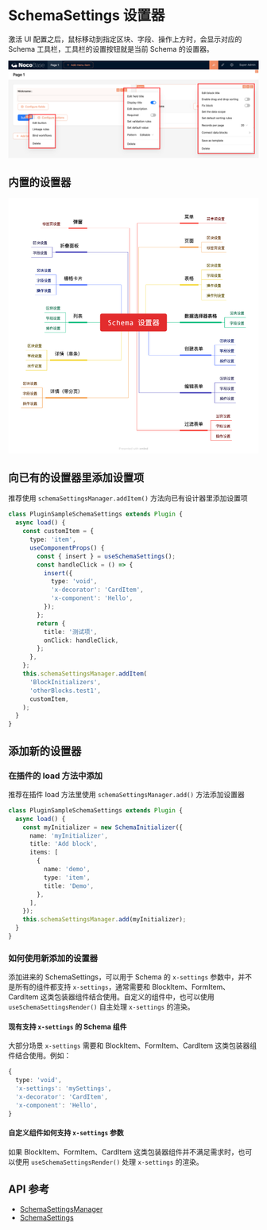 # SchemaSettings 设置器

激活 UI 配置之后，鼠标移动到指定区块、字段、操作上方时，会显示对应的 Schema 工具栏，工具栏的设置按钮就是当前 Schema 的设置器。

![Alt text](./image-1.png)

## 内置的设置器

<img src="./SchemaSettings.png" />

## 向已有的设置器里添加设置项

推荐使用 `schemaSettingsManager.addItem()` 方法向已有设计器里添加设置项

```ts
class PluginSampleSchemaSettings extends Plugin {
  async load() {
    const customItem = {
      type: 'item',
      useComponentProps() {
        const { insert } = useSchemaSettings();
        const handleClick = () => {
          insert({
            type: 'void',
            'x-decorator': 'CardItem',
            'x-component': 'Hello',
          });
        };
        return {
          title: '测试项',
          onClick: handleClick,
        };
      },
    };
    this.schemaSettingsManager.addItem(
      'BlockInitializers',
      'otherBlocks.test1',
      customItem,
    );
  }
}
```

## 添加新的设置器

### 在插件的 load 方法中添加

推荐在插件 load 方法里使用 `schemaSettingsManager.add()` 方法添加设置器

```ts
class PluginSampleSchemaSettings extends Plugin {
  async load() {
    const myInitializer = new SchemaInitializer({
      name: 'myInitializer',
      title: 'Add block',
      items: [
        {
          name: 'demo',
          type: 'item',
          title: 'Demo',
        },
      ],
    });
    this.schemaSettingsManager.add(myInitializer);
  }
}
```

### 如何使用新添加的设置器

添加进来的 SchemaSettings，可以用于 Schema 的 `x-settings` 参数中，并不是所有的组件都支持 `x-settings`，通常需要和 BlockItem、FormItem、CardItem 这类包装器组件结合使用。自定义的组件中，也可以使用 `useSchemaSettingsRender()` 自主处理 `x-settings` 的渲染。

#### 现有支持 `x-settings` 的 Schema 组件

大部分场景 `x-settings` 需要和 BlockItem、FormItem、CardItem 这类包装器组件结合使用。例如：

```ts
{
  type: 'void',
  'x-settings': 'mySettings',
  'x-decorator': 'CardItem',
  'x-component': 'Hello',
}
```

#### 自定义组件如何支持 `x-settings` 参数

如果 BlockItem、FormItem、CardItem 这类包装器组件并不满足需求时，也可以使用 `useSchemaSettingsRender()` 处理 `x-settings` 的渲染。

## API 参考

- [SchemaSettingsManager](/)
- [SchemaSettings](/)
